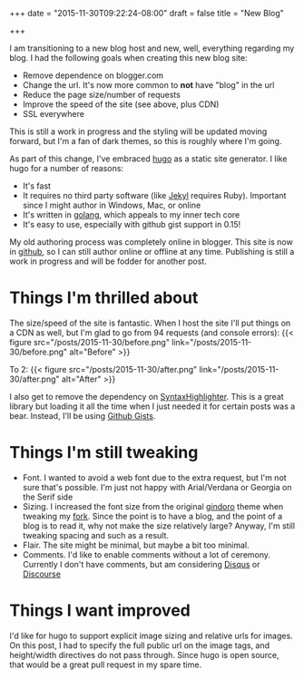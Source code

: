+++
date = "2015-11-30T09:22:24-08:00"
draft = false
title = "New Blog"

+++

I am transitioning to a new blog host and new, well, everything
regarding my blog. I had the following goals when creating this new blog site:

* Remove dependence on blogger.com
* Change the url. It's now more common to **not** have "blog" in the url
* Reduce the page size/number of requests
* Improve the speed of the site (see above, plus CDN)
* SSL everywhere

This is still a work in progress and the styling will be updated
moving forward, but I'm a fan of dark themes, so this is roughly where
I'm going.

As part of this change, I've embraced [hugo](https://github.com/spf13/hugo)
as a static site generator. I like hugo for a number of reasons:

* It's fast
* It requires no third party software (like [Jekyl](https://jekyllrb.com/) requires Ruby). Important since I might author in Windows, Mac, or online
* It's written in [golang](https://golang.org/), which appeals to my inner tech core
* It's easy to use, especially with github gist support in 0.15!

My old authoring process was completely online in blogger. This site
is now in [github](https://github.com/elerch/blog), so I can still author
online or offline at any time. Publishing is still a work in progress
and will be fodder for another post.

# Things I'm thrilled about

The size/speed of the site is fantastic. When I host the site I'll
put things on a CDN as well, but I'm glad to go from 94 requests (and console errors):
{{< figure src="/posts/2015-11-30/before.png" link="/posts/2015-11-30/before.png" alt="Before" >}}

To 2:
{{< figure src="/posts/2015-11-30/after.png" link="/posts/2015-11-30/after.png" alt="After" >}}

I also get to remove the dependency on [SyntaxHighlighter](http://alexgorbatchev.com/SyntaxHighlighter/manual/files/shcore.js.html).
This is a great library but loading it all the time when I just needed
it for certain posts was a bear. Instead, I'll be using [Github Gists](https://gist.github.com/).

# Things I'm still tweaking

* Font. I wanted to avoid a web font due to the extra request,
but I'm not sure that's possible. I'm just not happy with Arial/Verdana or Georgia on the Serif side
* Sizing. I increased the font size from the original [gindoro](https://github.com/cdipaolo/gindoro)
theme when tweaking my [fork](https://github.com/elerch/gindoro). Since the point is
to have a blog, and the point of a blog is to read it, why not make the
size relatively large? Anyway, I'm still tweaking spacing and such as
a result.
* Flair. The site might be minimal, but maybe a bit too minimal.
* Comments. I'd like to enable comments without a lot of ceremony.
Currently I don't have comments, but am considering [Disqus](https://disqus.com/) or [Discourse](http://www.discourse.org)

# Things I want improved

I'd like for hugo to support explicit image sizing and relative urls
for images. On this post, I had to specify the full public url on the
image tags, and height/width directives do not pass through. Since hugo
is open source, that would be a great pull request in my spare time.
